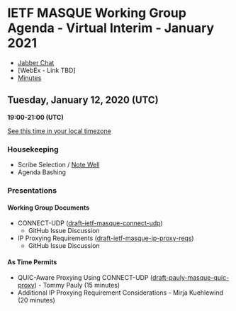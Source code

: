 # IETF MASQUE Working Group Agenda - Virtual Interim - January 2021

* [Jabber Chat](xmpp:masque@jabber.ietf.org?join)
* [WebEx - Link TBD]
* [Minutes](https://codimd.ietf.org/notes-ietf-masque-interim-21-01)

## Tuesday, January 12, 2020 (UTC)
**19:00-21:00 (UTC)**

[See this time in your local timezone](https://www.timeanddate.com/worldclock/fixedtime.html?msg=IETF+MASQUE+Virtual+Interim+-+January+2020&iso=20210112T19&p1=1440&ah=2)

### Housekeeping

* Scribe Selection / [Note Well](https://www.ietf.org/about/note-well.html)
* Agenda Bashing

### Presentations

#### Working Group Documents

* CONNECT-UDP ([draft-ietf-masque-connect-udp](https://datatracker.ietf.org/doc/draft-ietf-masque-connect-udp/))
	* GitHub Issue Discussion
* IP Proxying Requirements ([draft-ietf-masque-ip-proxy-reqs](https://datatracker.ietf.org/doc/draft-ietf-masque-ip-proxy-reqs/))
	* GitHub Issue Discussion

#### As Time Permits

* QUIC-Aware Proxying Using CONNECT-UDP ([draft-pauly-masque-quic-proxy](https://datatracker.ietf.org/doc/draft-pauly-masque-quic-proxy/)) - Tommy Pauly (15 minutes)
* Additional IP Proxying Requirement Considerations - Mirja Kuehlewind (20 minutes)